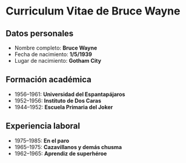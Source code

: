 <!DOCTYPE html>
<head>
<meta charset="utf-8" />
<title> Curriculum Vitae de Bruce Wayne </title>
</head>
<body>
<h1> Curriculum Vitae de Bruce Wayne </h1>
<h2> Datos personales </h2>
<ul>
<li> Nombre completo: <strong> Bruce Wayne </strong> </li>
<li> Fecha de nacimiento: <strong> 1/5/1939 </strong> </li>
<li> Lugar de nacimiento: <strong> Gotham City </strong> </li>
</ul>
<h2> Formación académica </h2>
<ul>
<li> 1956–1961: <strong> Universidad del Espantapájaros </strong> </li>
<li> 1952–1956: <strong> Instituto de Dos Caras </strong> </li>
<li> 1944–1952: <strong> Escuela Primaria del Joker </strong> </li>
</ul>
<h2> Experiencia laboral </h2>
<ul>
<li> 1975–1985: <strong> En el paro </strong> </li>
<li> 1965–1975: <strong> Cazavillanos y demás chusma</strong> </li>
<li> 1962–1965: <strong> Aprendiz de superhéroe </strong> </li>
</ul>
</body>
</html>
